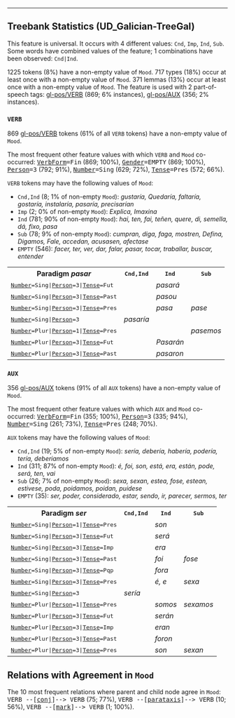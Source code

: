 

--------------------------------------------------------------------------------

## Treebank Statistics (UD_Galician-TreeGal)

This feature is universal.
It occurs with 4 different values: `Cnd`, `Imp`, `Ind`, `Sub`.
Some words have combined values of the feature; 1 combinations have been observed: `Cnd|Ind`.

1225 tokens (8%) have a non-empty value of `Mood`.
717 types (18%) occur at least once with a non-empty value of `Mood`.
371 lemmas (13%) occur at least once with a non-empty value of `Mood`.
The feature is used with 2 part-of-speech tags: [gl-pos/VERB]() (869; 6% instances), [gl-pos/AUX]() (356; 2% instances).

### `VERB`

869 [gl-pos/VERB]() tokens (61% of all `VERB` tokens) have a non-empty value of `Mood`.

The most frequent other feature values with which `VERB` and `Mood` co-occurred: <tt><a href="VerbForm.html">VerbForm</a>=Fin</tt> (869; 100%), <tt><a href="Gender.html">Gender</a>=EMPTY</tt> (869; 100%), <tt><a href="Person.html">Person</a>=3</tt> (792; 91%), <tt><a href="Number.html">Number</a>=Sing</tt> (629; 72%), <tt><a href="Tense.html">Tense</a>=Pres</tt> (572; 66%).

`VERB` tokens may have the following values of `Mood`:

* `Cnd,Ind` (8; 1% of non-empty `Mood`): <em>gustaría, Quedaría, faltaría, gostaría, instalaría, pasaría, precisarían</em>
* `Imp` (2; 0% of non-empty `Mood`): <em>Explica, Imaxina</em>
* `Ind` (781; 90% of non-empty `Mood`): <em>hai, ten, fai, teñen, quere, di, semella, dá, fixo, pasa</em>
* `Sub` (78; 9% of non-empty `Mood`): <em>cumpran, diga, faga, mostren, Defina, Digamos, Fale, accedan, acusasen, afectase</em>
* `EMPTY` (546): <em>facer, ter, ver, dar, falar, pasar, tocar, traballar, buscar, entender</em>

<table>
  <tr><th>Paradigm <i>pasar</i></th><th><tt>Cnd,Ind</tt></th><th><tt>Ind</tt></th><th><tt>Sub</tt></th></tr>
  <tr><td><tt><a href="Number.html">Number</a>=Sing|<a href="Person.html">Person</a>=3|<a href="Tense.html">Tense</a>=Fut</tt></td><td></td><td><em>pasará</em></td><td></td></tr>
  <tr><td><tt><a href="Number.html">Number</a>=Sing|<a href="Person.html">Person</a>=3|<a href="Tense.html">Tense</a>=Past</tt></td><td></td><td><em>pasou</em></td><td></td></tr>
  <tr><td><tt><a href="Number.html">Number</a>=Sing|<a href="Person.html">Person</a>=3|<a href="Tense.html">Tense</a>=Pres</tt></td><td></td><td><em>pasa</em></td><td><em>pase</em></td></tr>
  <tr><td><tt><a href="Number.html">Number</a>=Sing|<a href="Person.html">Person</a>=3</tt></td><td><em>pasaría</em></td><td></td><td></td></tr>
  <tr><td><tt><a href="Number.html">Number</a>=Plur|<a href="Person.html">Person</a>=1|<a href="Tense.html">Tense</a>=Pres</tt></td><td></td><td></td><td><em>pasemos</em></td></tr>
  <tr><td><tt><a href="Number.html">Number</a>=Plur|<a href="Person.html">Person</a>=3|<a href="Tense.html">Tense</a>=Fut</tt></td><td></td><td><em>Pasarán</em></td><td></td></tr>
  <tr><td><tt><a href="Number.html">Number</a>=Plur|<a href="Person.html">Person</a>=3|<a href="Tense.html">Tense</a>=Past</tt></td><td></td><td><em>pasaron</em></td><td></td></tr>
</table>

### `AUX`

356 [gl-pos/AUX]() tokens (91% of all `AUX` tokens) have a non-empty value of `Mood`.

The most frequent other feature values with which `AUX` and `Mood` co-occurred: <tt><a href="VerbForm.html">VerbForm</a>=Fin</tt> (355; 100%), <tt><a href="Person.html">Person</a>=3</tt> (335; 94%), <tt><a href="Number.html">Number</a>=Sing</tt> (261; 73%), <tt><a href="Tense.html">Tense</a>=Pres</tt> (248; 70%).

`AUX` tokens may have the following values of `Mood`:

* `Cnd,Ind` (19; 5% of non-empty `Mood`): <em>sería, debería, habería, podería, tería, deberiamos</em>
* `Ind` (311; 87% of non-empty `Mood`): <em>é, foi, son, está, era, están, pode, será, ten, vai</em>
* `Sub` (26; 7% of non-empty `Mood`): <em>sexa, sexan, estea, fose, estean, estivese, poda, poidamos, poidan, puidese</em>
* `EMPTY` (35): <em>ser, poder, considerado, estar, sendo, ir, parecer, sermos, ter</em>

<table>
  <tr><th>Paradigm <i>ser</i></th><th><tt>Cnd,Ind</tt></th><th><tt>Ind</tt></th><th><tt>Sub</tt></th></tr>
  <tr><td><tt><a href="Number.html">Number</a>=Sing|<a href="Person.html">Person</a>=1|<a href="Tense.html">Tense</a>=Pres</tt></td><td></td><td><em>son</em></td><td></td></tr>
  <tr><td><tt><a href="Number.html">Number</a>=Sing|<a href="Person.html">Person</a>=3|<a href="Tense.html">Tense</a>=Fut</tt></td><td></td><td><em>será</em></td><td></td></tr>
  <tr><td><tt><a href="Number.html">Number</a>=Sing|<a href="Person.html">Person</a>=3|<a href="Tense.html">Tense</a>=Imp</tt></td><td></td><td><em>era</em></td><td></td></tr>
  <tr><td><tt><a href="Number.html">Number</a>=Sing|<a href="Person.html">Person</a>=3|<a href="Tense.html">Tense</a>=Past</tt></td><td></td><td><em>foi</em></td><td><em>fose</em></td></tr>
  <tr><td><tt><a href="Number.html">Number</a>=Sing|<a href="Person.html">Person</a>=3|<a href="Tense.html">Tense</a>=Pqp</tt></td><td></td><td><em>fora</em></td><td></td></tr>
  <tr><td><tt><a href="Number.html">Number</a>=Sing|<a href="Person.html">Person</a>=3|<a href="Tense.html">Tense</a>=Pres</tt></td><td></td><td><em>é, e</em></td><td><em>sexa</em></td></tr>
  <tr><td><tt><a href="Number.html">Number</a>=Sing|<a href="Person.html">Person</a>=3</tt></td><td><em>sería</em></td><td></td><td></td></tr>
  <tr><td><tt><a href="Number.html">Number</a>=Plur|<a href="Person.html">Person</a>=1|<a href="Tense.html">Tense</a>=Pres</tt></td><td></td><td><em>somos</em></td><td><em>sexamos</em></td></tr>
  <tr><td><tt><a href="Number.html">Number</a>=Plur|<a href="Person.html">Person</a>=3|<a href="Tense.html">Tense</a>=Fut</tt></td><td></td><td><em>serán</em></td><td></td></tr>
  <tr><td><tt><a href="Number.html">Number</a>=Plur|<a href="Person.html">Person</a>=3|<a href="Tense.html">Tense</a>=Imp</tt></td><td></td><td><em>eran</em></td><td></td></tr>
  <tr><td><tt><a href="Number.html">Number</a>=Plur|<a href="Person.html">Person</a>=3|<a href="Tense.html">Tense</a>=Past</tt></td><td></td><td><em>foron</em></td><td></td></tr>
  <tr><td><tt><a href="Number.html">Number</a>=Plur|<a href="Person.html">Person</a>=3|<a href="Tense.html">Tense</a>=Pres</tt></td><td></td><td><em>son</em></td><td><em>sexan</em></td></tr>
</table>

## Relations with Agreement in `Mood`

The 10 most frequent relations where parent and child node agree in `Mood`:
<tt>VERB --[<a href="../dep/conj.html">conj</a>]--> VERB</tt> (75; 77%),
<tt>VERB --[<a href="../dep/parataxis.html">parataxis</a>]--> VERB</tt> (10; 56%),
<tt>VERB --[<a href="../dep/mark.html">mark</a>]--> VERB</tt> (1; 100%).

